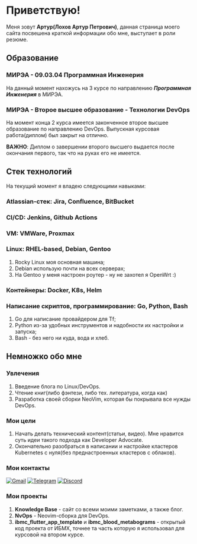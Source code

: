 # Приветствую!

Меня зовут **Артур(Лохов Артур Петрович)**, данная страница моего сайта посвешена краткой информации обо мне, выступает в роли резюме.

## Образование

### МИРЭА - 09.03.04 Программная Инженерия

На данный момент нахожусь на 3 курсе по направлению ***Программная Инженерия*** в МИРЭА.

### МИРЭА - Второе высшее образование - Технологии DevOps

На момент конца 2 курса имеется законченное второе высшее образование по направлению DevOps.
Выпускная курсовая работа(диплом) был закрыт на отлично.

**ВАЖНО**: Диплом о завершении второго высшего выдается после окончания первого, так что на руках его не имеется.

## Стек технологий

На текущий момент я владею следующими навыками:

### Atlassian-стек: Jira, Confluence, BitBucket

### CI/CD: Jenkins, Github Actions

### VM: VMWare, Proxmax

### Linux: RHEL-based, Debian, Gentoo

1. Rocky Linux моя основная машина;
2. Debian использую почти на всех серверах;
3. На Gentoo у меня настроен роутер - ну не захотел я OpenWrt :)

### Контейнеры: Docker, K8s, Helm

### Написание скриптов, программирование: Go, Python, Bash

1. Go для написание провайдером для Tf;
2. Python из-за удобных инструментов и надобности их настройки и запуска;
3. Bash - без него ни куда, вода и хлеб.

## Немножко обо мне

### Увлечения

1. Введение блога по Linux/DevOps.
2. Чтение книг(либо фэнтези, либо тех. литература, когда как)
3. Разработка своей сборки NeoVim, которая бы покрывала все нужды DevOps.

### Мои цели

1. Начать делать технический контент(статьи, видео). Мне нравится суть идеи такого подхода как Developer Advocate.
2. Окончательно разобраться в написании и настройке кластеров Kubernetes с нуля(без преднастроенных кластеров с облаков).

### Мои контакты

[![Gmail](https://img.shields.io/badge/ArthurLokhov@gmail.com-44bbff?style=for-the-badge&logo=gmail&logoColor=white)](mailto:arthurlokhov@gmail.com)
[![Telegram](https://img.shields.io/badge/Telegram-2CA5E0?style=for-the-badge&logo=telegram&logoColor=white)](https://t.me/ArtLkv_DV)
[![Discord](https://img.shields.io/badge/Discord-%235865F2.svg?style=for-the-badge&logo=discord&logoColor=white)](https://discordapp.com/users/arthurlokhov)

### Мои проекты

1. **Knowledge Base** - сайт со всеми моими заметками, а также блог.
2. **NvOps** - Neovim-сборка для DevOps.
3. **ibmc_flutter_app_template** и **ibmc_blood_metabograms** - открытый код проекта от ИБМХ, точнее та часть которую я использовал для курсовой на втором курсе.
